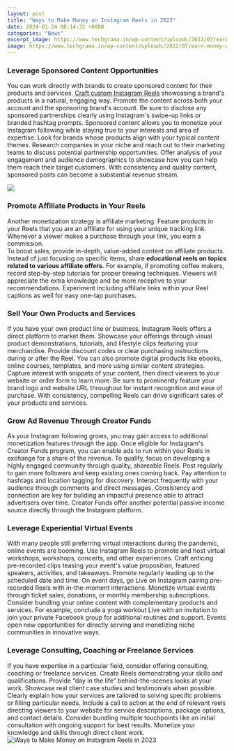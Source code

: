 ```yaml
---
layout: post
title: "Ways to Make Money on Instagram Reels in 2023"
date: 2024-01-24 00:14:32 +0000
categories: "News"
excerpt_image: https://www.techgrama.in/wp-content/uploads/2022/07/earn-money-with-instagram-reels-play-bonus-program.jpg
image: https://www.techgrama.in/wp-content/uploads/2022/07/earn-money-with-instagram-reels-play-bonus-program.jpg
---
```


### Leverage Sponsored Content Opportunities
You can work directly with brands to create sponsored content for their products and services. [Craft custom Instagram Reels](https://store.fi.io.vn/xmas-american-foxhound-dog-santa-hat-ugly-christmas-2) showcasing a brand's products in a natural, engaging way. Promote the content across both your account and the sponsoring brand's account. Be sure to disclose any sponsored partnerships clearly using Instagram's swipe-up links or branded hashtag prompts.
Sponsored content allows you to monetize your Instagram following while staying true to your interests and area of expertise. Look for brands whose products align with your typical content themes. Research companies in your niche and reach out to their marketing teams to discuss potential partnership opportunities. Offer analysis of your engagement and audience demographics to showcase how you can help them reach their target customers. With consistency and quality content, sponsored posts can become a substantial revenue stream. 

![](https://risebeginners.com/wp-content/uploads/2022/03/MAKE-MONEY-WITH-INSTAGRAM-REELS1-1024x683.png)
### Promote Affiliate Products in Your Reels  
Another monetization strategy is affiliate marketing. Feature products in your Reels that you are an affiliate for using your unique tracking link. Whenever a viewer makes a purchase through your link, you earn a commission.  
To boost sales, provide in-depth, value-added content on affiliate products. Instead of just focusing on specific items, share **educational reels on topics related to various affiliate offers.** For example, if promoting coffee makers, record step-by-step tutorials for proper brewing techniques. Viewers will appreciate the extra knowledge and be more receptive to your recommendations. Experiment including affiliate links within your Reel captions as well for easy one-tap purchases.
### Sell Your Own Products and Services
If you have your own product line or business, Instagram Reels offers a direct platform to market them. Showcase your offerings through visual product demonstrations, tutorials, and lifestyle clips featuring your merchandise. Provide discount codes or clear purchasing instructions during or after the Reel. 
You can also promote digital products like ebooks, online courses, templates, and more using similar content strategies. Capture interest with snippets of your content, then direct viewers to your website or order form to learn more. Be sure to prominently feature your brand logo and website URL throughout for instant recognition and ease of purchase. With consistency, compelling Reels can drive significant sales of your products and services.
### Grow Ad Revenue Through Creator Funds
As your Instagram following grows, you may gain access to additional monetization features through the app. Once eligible for Instagram's Creator Funds program, you can enable ads to run within your Reels in exchange for a share of the revenue. 
To qualify, focus on developing a highly engaged community through quality, shareable Reels. Post regularly to gain more followers and keep existing ones coming back. Pay attention to hashtags and location tagging for discovery. Interact frequently with your audience through comments and direct messages. Consistency and connection are key for building an impactful presence able to attract advertisers over time. Creator Funds offer another potential passive income source directly through the Instagram platform.
### Leverage Experiential Virtual Events
With many people still preferring virtual interactions during the pandemic, online events are booming. Use Instagram Reels to promote and host virtual workshops, workshops, concerts, and other experiences. 
Craft enticing pre-recorded clips teasing your event's value proposition, featured speakers, activities, and takeaways. Promote regularly leading up to the scheduled date and time. On event days, go Live on Instagram pairing pre-recorded Reels with in-the-moment interactions. 
Monetize virtual events through ticket sales, donations, or monthly membership subscriptions. Consider bundling your online content with complementary products and services. For example, conclude a yoga workout Live with an invitation to join your private Facebook group for additional routines and support. Events open new opportunities for directly serving and monetizing niche communities in innovative ways.
### Leverage Consulting, Coaching or Freelance Services 
If you have expertise in a particular field, consider offering consulting, coaching or freelance services. Create Reels demonstrating your skills and qualifications. Provide “day in the life” behind-the-scenes looks at your work. Showcase real client case studies and testimonials when possible.
Clearly explain how your services are tailored to solving specific problems or filling particular needs. Include a call to action at the end of relevant reels directing viewers to your website for service descriptions, package options, and contact details. Consider bundling multiple touchpoints like an initial consultation with ongoing support for best results. Monetize your knowledge and skills through direct client work.
![Ways to Make Money on Instagram Reels in 2023](https://www.techgrama.in/wp-content/uploads/2022/07/earn-money-with-instagram-reels-play-bonus-program.jpg)